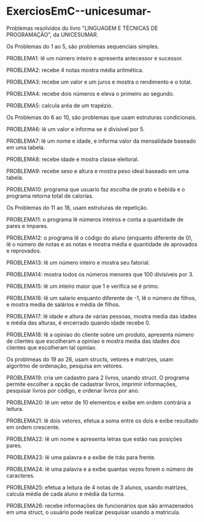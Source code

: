 # ExerciosEmC--unicesumar-
Problemas resolvidos do livro "LINGUAGEM E TÉCNICAS DE PROGRAMAÇÃO", da UNICESUMAR.

Os Problemas do 1 ao 5, são problemas sequenciais simples.


PROBLEMA1: lê um número inteiro e apresenta antecessor e sucessor.

PROBLEMA2: recebe 4 notas mostra média aritmética.

PROBLEMA3: recebe um valor e um juros e mostra o rendimento e o total.

PROBLEMA4: recebe dois números e eleva o primeiro ao segundo.

PROBLEMA5: calcula aréa de um trapézio.


Os Problemas do 6 ao 10, são problemas que usam estruturas condicionais.

PROBLEMA6: lê um valor e informa se é divisível por 5.

PROBLEMA7: lê um nome e idade, e informa valor da mensalidade baseado em uma tabela.

PROBLEMA8: recebe idade e mostra classe eleitoral.

PROBLEMA9: recebe sexo e altura e mostra peso ideal baseado em uma tabela.

PROBLEMA10: programa que usuario faz escolha de prato e bebida e o programa retorna total de calorias.

Os Problemas do 11 ao 18, usam estruturas de repetição.

PROBLEMA11: o programa lê números inteiros e conta a quantidade de pares e ímpares.

PROBLEMA12: o programa lê o código do aluno (enquanto diferente de 0), lê o número de notas e as notas e mostra média e quantidade de aprovados e reprovados.

PROBLEMA13: lê um número inteiro e mostra seu fatorial.

PROBLEMA14: mostra todos os números menores que 100 divisíveis por 3.

PROBLEMA15: lê um inteiro maior que 1 e verifica se é primo.

PROBLEMA16: lê um salario enquanto diferente de -1, lê o número de filhos, e mostra media de salários e média de filhos.

PROBLEMA17: lê idade e altura de várias pessoas, mostra media das idades e média das alturas, é encerrado quando idade recebe 0.

PROBLEMA18: lê a opiniao do cliente sobre um produto, apresenta número de clientes que escolheram a opiniao e mostra media das idades dos clientes que escolheram tal opiniao.


Os problmeas do 19 ao 26, usam structs, vetores e matrizes, usam algoritmo de ordenação, pesquisa em vetores.

PROBLEMA19: cria um cadastro para 2 livros, usando struct. O programa permite escolher a opção de cadastrar livros, imprimir informações, pesquisar livros por código, e ordenar livros por ano.

PROBLEMA20: lê um vetor de 10 elementos e exibe em ordem contrária a leitura.

PROBLEMA21: lê dois vetores, efetua a soma entre os dois e exibe resultado em ordem crescente.

PROBLEMA22: lê um nome e apresenta letras que estão nas posições pares.

PROBLEMA23: lê uma palavra e a exibe de trás para frente.

PROBLEMA24: lê uma palavra e a exibe quantas vezes forem o número de caracteres.

PROBLEMA25: efetua a leitura de 4 notas de 3 alunos, usando matrizes, calcula média de cada aluno e média da turma.

PROBLEMA26: recebe informações de funcionários que são armazenados em uma struct, o usuário pode realizar pesquisar usando a matricula.

